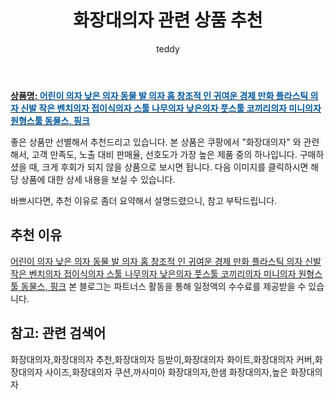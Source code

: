 ﻿---
layout: post
title:  "화장대의자 관련 상품 추천"
author: teddy
categories: [ 가구/인테리어 ]
tags: [화장대의자,화장대의자 추천,화장대의자 등받이,화장대의자 화이트,화장대의자 커버,화장대의자 사이즈,화장대의자 쿠션,까사미아 화장대의자,한샘 화장대의자,높은 화장대의자]
image: https://static.coupangcdn.com/image/vendor_inventory/1dfa/33b5fa44735ab95707fc74e9b42d91e464a2e46de89321494888296f5ff8.jpg 
description: "쿠팡에서 화장대의자 관련 상품으로 가장 고객 선호도가 높은 제품 중 하나입니다."
---

<a href="https://link.coupang.com/re/AFFSDP?lptag=AF3256674&pageKey=6353753284&itemId=13379895233&vendorItemId=80634781285&traceid=V0-153-3f67ce06b9a7a20e"><b>상품명: <font color='#01579B'>어린이 의자 낮은 의자 동물 발 의자 홈 창조적 인 귀여운 경제 만화 플라스틱 의자 신발 작은 벤치의자 접이식의자 스툴 나무의자 낮은의자 풋스툴 코끼리의자 미니의자 원형스툴 동물스, 핑크</font></b></a>

좋은 상품만 선별해서 추천드리고 있습니다.
본 상품은 쿠팡에서 "화장대의자" 와 관련해서, 고객 만족도, 노출 대비 판매율, 선호도가 가장 높은 제품 중의 하나입니다.
구매하셨을 때, 크게 후회가 되지 않을 상품으로 보시면 됩니다. 
다음 이미지를 클릭하시면 해당 상품에 대한 상세 내용을 보실 수 있습니다.

바쁘시다면, 추천 이유로 좀더 요약해서 설명드렸으니, 참고 부탁드립니다.

## 추천 이유 

<a href="https://link.coupang.com/re/AFFSDP?lptag=AF3256674&pageKey=6353753284&itemId=13379895233&vendorItemId=80634781285&traceid=V0-153-3f67ce06b9a7a20e">어린이 의자 낮은 의자 동물 발 의자 홈 창조적 인 귀여운 경제 만화 플라스틱 의자 신발 작은 벤치의자 접이식의자 스툴 나무의자 낮은의자 풋스툴 코끼리의자 미니의자 원형스툴 동물스, 핑크</a>
본 블로그는 파트너스 활동을 통해 일정액의 수수료를 제공받을 수 있습니다.

## 참고: 관련 검색어    
화장대의자,화장대의자 추천,화장대의자 등받이,화장대의자 화이트,화장대의자 커버,화장대의자 사이즈,화장대의자 쿠션,까사미아 화장대의자,한샘 화장대의자,높은 화장대의자